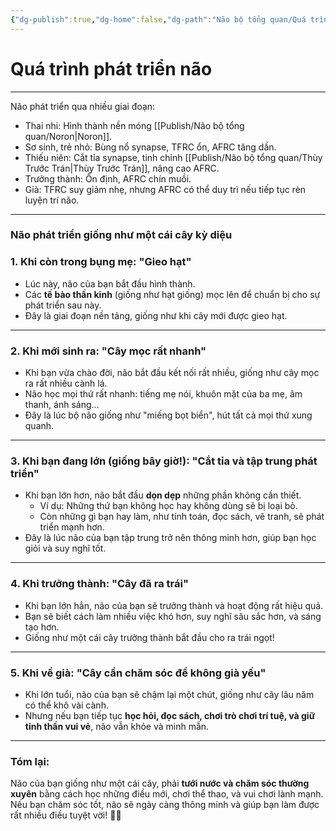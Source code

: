 ```yaml
---
{"dg-publish":true,"dg-home":false,"dg-path":"Não bộ tổng quan/Quá trình phát triển não.md","permalink":"/nao-bo-tong-quan/qua-trinh-phat-trien-nao/","dgPassFrontmatter":true,"noteIcon":"","created":"2025-01-01T22:47:22.351+07:00","updated":"2025-01-12T15:19:56.726+07:00"}
---
```


# Quá trình phát triển não
---

Não phát triển qua nhiều giai đoạn:  
- Thai nhi: Hình thành nền móng [[Publish/Não bộ tổng quan/Noron\|Noron]].
- Sơ sinh, trẻ nhỏ: Bùng nổ synapse, TFRC ổn, AFRC tăng dần.
- Thiếu niên: Cắt tỉa synapse, tinh chỉnh [[Publish/Não bộ tổng quan/Thùy Trước Trán\|Thùy Trước Trán]], nâng cao AFRC.
- Trưởng thành: Ổn định, AFRC chín muồi.
- Già: TFRC suy giảm nhẹ, nhưng AFRC có thể duy trì nếu tiếp tục rèn luyện trí não.
---
### **Não phát triển giống như một cái cây kỳ diệu**

### **1. Khi còn trong bụng mẹ: "Gieo hạt"**

- Lúc này, não của bạn bắt đầu hình thành.
- Các **tế bào thần kinh** (giống như hạt giống) mọc lên để chuẩn bị cho sự phát triển sau này.
- Đây là giai đoạn nền tảng, giống như khi cây mới được gieo hạt.

---

### **2. Khi mới sinh ra: "Cây mọc rất nhanh"**

- Khi bạn vừa chào đời, não bắt đầu kết nối rất nhiều, giống như cây mọc ra rất nhiều cành lá.
- Não học mọi thứ rất nhanh: tiếng mẹ nói, khuôn mặt của ba mẹ, âm thanh, ánh sáng...
- Đây là lúc bộ não giống như "miếng bọt biển", hút tất cả mọi thứ xung quanh.

---

### **3. Khi bạn đang lớn (giống bây giờ!): "Cắt tỉa và tập trung phát triển"**

- Khi bạn lớn hơn, não bắt đầu **dọn dẹp** những phần không cần thiết.
    - Ví dụ: Những thứ bạn không học hay không dùng sẽ bị loại bỏ.
    - Còn những gì bạn hay làm, như tính toán, đọc sách, vẽ tranh, sẽ phát triển mạnh hơn.
- Đây là lúc não của bạn tập trung trở nên thông minh hơn, giúp bạn học giỏi và suy nghĩ tốt.

---

### **4. Khi trưởng thành: "Cây đã ra trái"**

- Khi bạn lớn hẳn, não của bạn sẽ trưởng thành và hoạt động rất hiệu quả.
- Bạn sẽ biết cách làm nhiều việc khó hơn, suy nghĩ sâu sắc hơn, và sáng tạo hơn.
- Giống như một cái cây trưởng thành bắt đầu cho ra trái ngọt!

---

### **5. Khi về già: "Cây cần chăm sóc để không già yếu"**

- Khi lớn tuổi, não của bạn sẽ chậm lại một chút, giống như cây lâu năm có thể khô vài cành.
- Nhưng nếu bạn tiếp tục **học hỏi, đọc sách, chơi trò chơi trí tuệ, và giữ tinh thần vui vẻ**, não vẫn khỏe và minh mẫn.

---

### **Tóm lại:**

Não của bạn giống như một cái cây, phải **tưới nước và chăm sóc thường xuyên** bằng cách học những điều mới, chơi thể thao, và vui chơi lành mạnh. Nếu bạn chăm sóc tốt, não sẽ ngày càng thông minh và giúp bạn làm được rất nhiều điều tuyệt vời! 🌳✨
